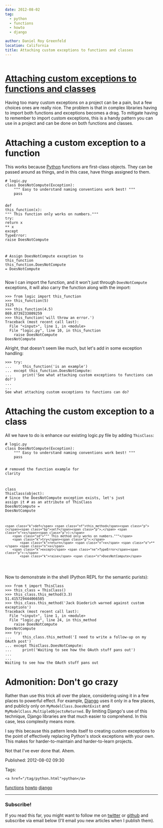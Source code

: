 ```yaml
---
date: 2012-08-02
tag: 
  - python
  - functions
  - howto
  - django

author: Daniel Roy Greenfeld
location: California
title: Attaching custom exceptions to functions and classes
---
```

<div class="twelve wide column">

<h1 class="ui block header">
<div class="content">
<a href="/attaching-custom-exceptions-to-functions-and-classes.html">Attaching custom exceptions to functions and classes</a>
</div>
</h1>
<p>Having too many custom exceptions on a project can be a pain, but a few
choices ones are really nice. The problem is that in complex libraries
having to import both functions and exceptions becomes a drag. To
mitigate having to remember to import custom exceptions, this is a handy
pattern you can use in a project and can be done on both functions and
classes.</p>
<h1 id="attaching-a-custom-exception-to-a-function">Attaching a custom exception to a function</h1>
<p>This works because <a href="http://python.org" target="_blank">Python</a> functions are first-class
objects. They can be passed around as things, and in this case, have
things assigned to them.</p>
<div class="codehilite ui secondary segment"><pre><span></span><code><span class="c1"># logic.py</span>
<span class="k">class</span> <span class="nc">DoesNotCompute</span><span class="p">(</span><span class="ne">Exception</span><span class="p">):</span>
    <span class="sd">""" Easy to understand naming conventions work best! """</span>
    <span class="k">pass</span>

<span class="k">def</span> <span class="nf">this_function</span><span class="p">(</span><span class="n">x</span><span class="p">):</span>
    <span class="sd">""" This function only works on numbers."""</span>
    <span class="k">try</span><span class="p">:</span>
        <span class="k">return</span> <span class="n">x</span> <span class="o">**</span> <span class="n">x</span> 
    <span class="k">except</span> <span class="ne">TypeError</span><span class="p">:</span>
        <span class="k">raise</span> <span class="n">DoesNotCompute</span>

<span class="c1"># Assign DoesNotCompute exception to this_function</span>
<span class="n">this_function</span><span class="o">.</span><span class="n">DoesNotCompute</span> <span class="o">=</span> <span class="n">DoesNotCompute</span>
</code></pre></div>
<p>Now I can import the function, and it won't just through
<code>DoesNotCompute</code> exceptions, it will also carry the function along with
the import:</p>
<div class="codehilite ui secondary segment"><pre><span></span><code><span class="o">&gt;&gt;&gt;</span> <span class="kn">from</span> <span class="nn">logic</span> <span class="kn">import</span> <span class="n">this_function</span>
<span class="o">&gt;&gt;&gt;</span> <span class="n">this_function</span><span class="p">(</span><span class="mi">5</span><span class="p">)</span>
<span class="mi">3125</span>
<span class="o">&gt;&gt;&gt;</span> <span class="n">this_function</span><span class="p">(</span><span class="mf">4.5</span><span class="p">)</span>
<span class="mf">869.8739233809259</span>
<span class="o">&gt;&gt;&gt;</span> <span class="n">this_function</span><span class="p">(</span><span class="s1">'will throw an error.'</span><span class="p">)</span>
<span class="n">Traceback</span> <span class="p">(</span><span class="n">most</span> <span class="n">recent</span> <span class="n">call</span> <span class="n">last</span><span class="p">):</span>
  <span class="n">File</span> <span class="s2">"&lt;input&gt;"</span><span class="p">,</span> <span class="n">line</span> <span class="mi">1</span><span class="p">,</span> <span class="ow">in</span> <span class="o">&lt;</span><span class="n">module</span><span class="o">&gt;</span>
  <span class="n">File</span> <span class="s2">"logic.py"</span><span class="p">,</span> <span class="n">line</span> <span class="mi">10</span><span class="p">,</span> <span class="ow">in</span> <span class="n">this_function</span>
    <span class="k">raise</span> <span class="n">DoesNotCompute</span>
<span class="n">DoesNotCompute</span>
</code></pre></div>
<p>Alright, that doesn't seem like much, but let's add in some exception
handling:</p>
<div class="codehilite ui secondary segment"><pre><span></span><code><span class="o">&gt;&gt;&gt;</span> <span class="k">try</span><span class="p">:</span>
<span class="o">...</span>     <span class="n">this_function</span><span class="p">(</span><span class="s1">'is an example'</span><span class="p">)</span>
<span class="o">...</span> <span class="k">except</span> <span class="n">this_function</span><span class="o">.</span><span class="n">DoesNotCompute</span><span class="p">:</span>
<span class="o">...</span>     <span class="k">print</span><span class="p">(</span><span class="s1">'See what attaching custom exceptions to functions can do?'</span><span class="p">)</span>
<span class="o">...</span>     
<span class="o">...</span> 
<span class="n">See</span> <span class="n">what</span> <span class="n">attaching</span> <span class="n">custom</span> <span class="n">exceptions</span> <span class="n">to</span> <span class="n">functions</span> <span class="n">can</span> <span class="n">do</span><span class="err">?</span>
</code></pre></div>
<h1 id="attaching-the-custom-exception-to-a-class">Attaching the custom exception to a class</h1>
<p>All we have to do is enhance our existing logic.py file by adding
<code>ThisClass</code>:</p>
<div class="codehilite ui secondary segment"><pre><span></span><code><span class="c1"># logic.py</span>
<span class="k">class</span> <span class="nc">DoesNotCompute</span><span class="p">(</span><span class="ne">Exception</span><span class="p">):</span>
    <span class="sd">""" Easy to understand naming conventions work best! """</span>
    <span class="k">pass</span>

<span class="c1"># removed the function example for clarity</span>

<span class="k">class</span> <span class="nc">ThisClass</span><span class="p">(</span><span class="nb">object</span><span class="p">):</span>
    <span class="c1"># Since the DoesNotCompute exception exists, let's just assign it</span>
    <span class="c1"># as an attribute of ThisClass</span>
    <span class="n">DoesNotCompute</span> <span class="o">=</span> <span class="n">DoesNotCompute</span> 

    <span class="k">def</span> <span class="nf">this_method</span><span class="p">(</span><span class="bp">self</span><span class="p">,</span> <span class="n">x</span><span class="p">):</span>
        <span class="sd">""" This method only works on numbers."""</span>
        <span class="k">try</span><span class="p">:</span>
            <span class="k">return</span> <span class="n">x</span> <span class="o">**</span> <span class="n">x</span> 
        <span class="k">except</span> <span class="ne">TypeError</span><span class="p">:</span>
            <span class="k">raise</span> <span class="n">DoesNotCompute</span>
</code></pre></div>
<p>Now to demonstrate in the shell (Python REPL for the semantic purists):</p>
<div class="codehilite ui secondary segment"><pre><span></span><code><span class="o">&gt;&gt;&gt;</span> <span class="kn">from</span> <span class="nn">t</span> <span class="kn">import</span> <span class="n">ThisClass</span>
<span class="o">&gt;&gt;&gt;</span> <span class="n">this_class</span> <span class="o">=</span> <span class="n">ThisClass</span><span class="p">()</span>
<span class="o">&gt;&gt;&gt;</span> <span class="n">this_class</span><span class="o">.</span><span class="n">this_method</span><span class="p">(</span><span class="mf">3.3</span><span class="p">)</span>
<span class="mf">51.415729444066585</span>
<span class="o">&gt;&gt;&gt;</span> <span class="n">this_class</span><span class="o">.</span><span class="n">this_method</span><span class="p">(</span><span class="s1">'Jack Diederich warned against custom exceptions'</span><span class="p">)</span>
<span class="n">Traceback</span> <span class="p">(</span><span class="n">most</span> <span class="n">recent</span> <span class="n">call</span> <span class="n">last</span><span class="p">):</span>
  <span class="n">File</span> <span class="s2">"&lt;input&gt;"</span><span class="p">,</span> <span class="n">line</span> <span class="mi">1</span><span class="p">,</span> <span class="ow">in</span> <span class="o">&lt;</span><span class="n">module</span><span class="o">&gt;</span>
  <span class="n">File</span> <span class="s2">"logic.py"</span><span class="p">,</span> <span class="n">line</span> <span class="mi">24</span><span class="p">,</span> <span class="ow">in</span> <span class="n">this_method</span>
    <span class="k">raise</span> <span class="n">DoesNotCompute</span>
<span class="n">DoesNotCompute</span>
<span class="o">&gt;&gt;&gt;</span> <span class="k">try</span><span class="p">:</span>
<span class="o">...</span>     <span class="n">this_class</span><span class="o">.</span><span class="n">this_method</span><span class="p">(</span><span class="s1">'I need to write a follow-up on my OAuth post'</span><span class="p">)</span>
<span class="o">...</span> <span class="k">except</span> <span class="n">ThisClass</span><span class="o">.</span><span class="n">DoesNotCompute</span><span class="p">:</span>
<span class="o">...</span>     <span class="k">print</span><span class="p">(</span><span class="s1">'Waiting to see how the OAuth stuff pans out'</span><span class="p">)</span>
<span class="o">...</span>
<span class="o">...</span> 
<span class="n">Waiting</span> <span class="n">to</span> <span class="n">see</span> <span class="n">how</span> <span class="n">the</span> <span class="n">OAuth</span> <span class="n">stuff</span> <span class="n">pans</span> <span class="n">out</span>
</code></pre></div>
<h1 id="admonition-dont-go-crazy">Admonition: Don't go crazy</h1>
<p>Rather than use this trick all over the place, considering using it in a
few places to powerful effect. For example,
<a href="http://djangoproject.com" target="_blank">Django</a> uses it only in a few places, and
publicly only on <code>MyModelClass.DoesNotExist</code> and
<code>MyModelClass.MultipleObjectsReturned</code>. By limiting Django's use of
this technique, Django libraries are that much easier to comprehend. In
this case, less complexity means more.</p>
<p>I say this because this pattern lends itself to creating custom
exceptions to the point of effectively replacing Python's stock
exceptions with your own. This makes for harder-to-maintain and
harder-to-learn projects.</p>
<p>Not that I've ever done that. Ahem.</p>
<p>Published: 2012-08-02 09:30</p>
<p>Tags:
  
    <a href="/tag/python.html">python</a>
<a href="/tag/functions.html">functions</a>
<a href="/tag/howto.html">howto</a>
<a href="/tag/django.html">django</a>
</p>
<hr/>
<h3 class="ui header">Subscribe!</h3>
<p>If you read this far, you might want to follow me on <a href="https://twitter.com/pydanny">twitter</a> or <a href="https://github.com/pydanny">github</a> and subscribe via email below (I'll email you new articles when I publish them).</p>
<!-- Begin MailChimp Signup Form -->
</div>